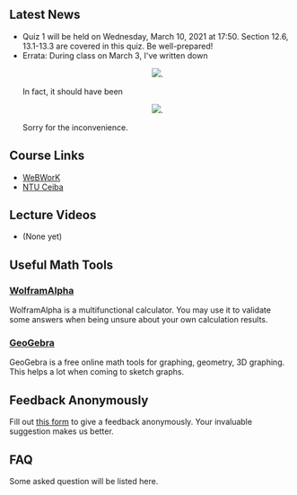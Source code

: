 ## Latest News

- Quiz 1 will be held on Wednesday, March 10, 2021 at 17:50. Section 12.6, 13.1-13.3 are covered in this quiz. Be well-prepared!
- Errata: During class on March 3, I've written down <br/> <p align="center"> <img src="https://render.githubusercontent.com/render/math?math=\textbf{T}'(t) = \frac{\left\langle f'(t), g'(t), h'(t) \right\rangle}{\sqrt{f'(t)^2 %2B g'(t)^2 %2B h'(t)^2}}">.</p> In fact, it should have been <br/> <p align="center"> <img src="https://render.githubusercontent.com/render/math?math=\textbf{T}(t) = \frac{\left\langle f'(t),g'(t),h'(t) \right\rangle}{\sqrt{f'(t)^2 %2B g'(t)^2 %2B h'(t)^2}}">.</p> Sorry for the inconvenience.

## Course Links
- [WeBWorK](http://webwork.math.ntu.edu.tw/webwork2/1092MATH4008_07/)
- [NTU Ceiba](https://ceiba.ntu.edu.tw/)

## Lecture Videos
- (None yet)

## Useful Math Tools
### [WolframAlpha](https://www.wolframalpha.com/)
WolframAlpha is a multifunctional calculator. You may use it to validate some answers when being unsure about your own calculation results.
### [GeoGebra](https://www.geogebra.org/?lang=zh-TW)
GeoGebra is a free online math tools for graphing, geometry, 3D graphing. This helps a lot when coming to sketch graphs.


## Feedback Anonymously
Fill out [this form](https://peing.net/zh-TW/1011_cychien) to give a feedback anonymously. Your invaluable suggestion makes us better.

## FAQ
Some asked question will be listed here.
